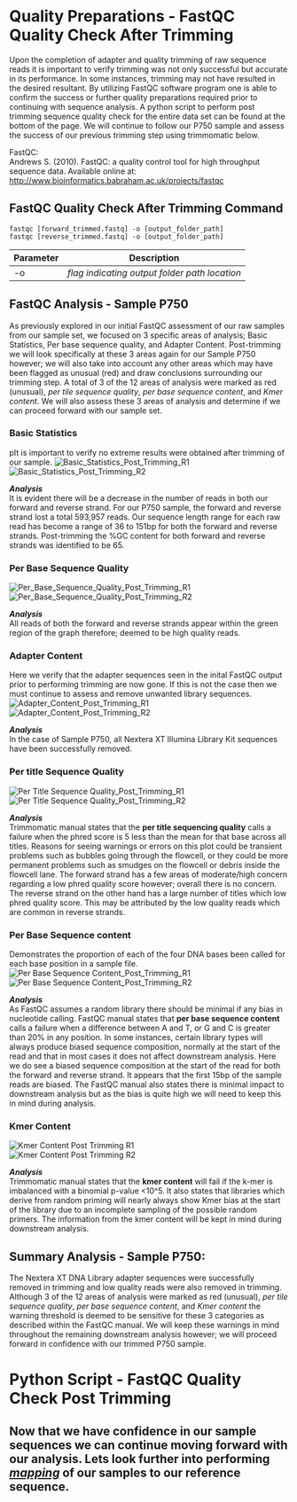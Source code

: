 # Quality Preparations - FastQC Quality Check After Trimming
Upon the completion of adapter and quality trimming of raw sequence reads it is important to verify trimming was not only successful but accurate in its performance. In some instances, trimming may not have resulted in the desired resultant. By utilizing FastQC software program one is able to confirm the success or further quality preparations required prior to continuing with sequence analysis. A python script to perform post trimming sequence quality check for the entire data set can be found at the bottom of the page. We will continue to follow our P750 sample and assess the success of our previous trimming step using trimmomatic below.  

FastQC:  
Andrews S. (2010). FastQC: a quality control tool for high throughput sequence data. Available online at: http://www.bioinformatics.babraham.ac.uk/projects/fastqc  

## FastQC Quality Check After Trimming Command
```
fastqc [forward_trimmed.fastq] -o [output_folder_path]  
fastqc [reverse_trimmed.fastq] -o [output_folder_path]  
```  

Parameter | Description  
----------|------------  
-o | *flag indicating output folder path location*  

## FastQC Analysis - Sample P750  
As previously explored in our initial FastQC assessment of our raw samples from our sample set, we focused on 3 specific areas of analysis; Basic Statistics, Per base sequence quality, and Adapter Content. Post-trimming we will look specifically at these 3 areas again for our Sample P750 however; we will also take into account any other areas which may have been flagged as unusual (red) and draw conclusions surrounding our trimming step. A total of 3 of the 12 areas of analysis were marked as red (unusual), *per tile sequence quality*, *per base sequence content*, and *Kmer content*. We will also assess these 3 areas of analysis and determine if we can proceed forward with our sample set.  

### Basic Statistics  
pIt is important to verify no extreme results were obtained after trimming of our sample. 
![Basic_Statistics_Post_Trimming_R1](https://cloud.githubusercontent.com/assets/25803304/25551963/e9075da0-2c5b-11e7-9f3b-1795c0309557.png)  
![Basic_Statistics_Post_Trimming_R2](https://cloud.githubusercontent.com/assets/25803304/25551958/e8f63192-2c5b-11e7-92d7-461c728e9ce2.png)  

***Analysis***  
It is evident there will be a decrease in the number of reads in both our forward and reverse strand. For our P750 sample, the forward  and reverse strand lost a total 593,957 reads. Our sequence length range for each raw read has become a range of 36 to 151bp for both the forward and reverse strands. Post-trimming the %GC content for both forward and reverse strands was identified to be 65.  

### Per Base Sequence Quality  
![Per_Base_Sequence_Quality_Post_Trimming_R1](https://cloud.githubusercontent.com/assets/25803304/25551962/e9065734-2c5b-11e7-8192-2e31a324a4e2.png)  
![Per_Base_Sequence_Quality_Post_Trimming_R2](https://cloud.githubusercontent.com/assets/25803304/25551955/e8f2612a-2c5b-11e7-8d28-303878201e11.png)  

***Analysis***  
All reads of both the forward and reverse strands appear within the green region of the graph therefore; deemed to be high quality reads.  

### Adapter Content  
Here we verify that the adapter sequences seen in the inital FastQC output prior to performing trimming are now gone. If this is not the case then we must continue to assess and remove unwanted library sequences.  
![Adapter_Content_Post_Trimming_R1](https://cloud.githubusercontent.com/assets/25803304/25551960/e90106b2-2c5b-11e7-91f2-fab911e8e456.png)  
![Adapter_Content_Post_Trimming_R2](https://cloud.githubusercontent.com/assets/25803304/25551964/e90adb60-2c5b-11e7-9ad6-d3c888092fd4.png)  

***Analysis***  
In the case of Sample P750, all Nextera XT Illumina Library Kit sequences have been successfully removed.  

### Per title Sequence Quality
![Per Title Sequence Quality_Post_Trimming_R1](https://cloud.githubusercontent.com/assets/25803304/25551965/e90e2356-2c5b-11e7-98bd-f4dc7171f4c1.png)  
![Per Title Sequence Quality_Post_Trimming_R2](https://cloud.githubusercontent.com/assets/25803304/25551957/e8f5dfb2-2c5b-11e7-85d8-5f8ec01fae2a.png)  

***Analysis***  
Trimmomatic manual states that the **per title sequencing quality** calls a failure when the phred score is 5 less than the mean for that base across all titles. Reasons for seeing warnings or errors on this plot could be transient problems such as bubbles going through the flowcell, or they could be more permanent problems such as smudges on the flowcell or debris inside the flowcell lane. The forward strand has a few areas of moderate/high concern regarding a low phred quality score however; overall there is no concern. The reverse strand on the other hand has a large number of titles which low phred quality score. This may be attributed by the low quality reads which are common in reverse strands.  

### Per Base Sequence content  
Demonstrates the proportion of each of the four DNA bases been called for each base position in a sample file.  
![Per Base Sequence Content_Post_Trimming_R1](https://cloud.githubusercontent.com/assets/25803304/25551961/e9063ee8-2c5b-11e7-8fd6-1ef255605c42.png)  
![Per Base Sequence Content_Post_Trimming_R2](https://cloud.githubusercontent.com/assets/25803304/25551956/e8f524f0-2c5b-11e7-8b5d-be00ed7c30da.png)   

***Analysis***  
As FastQC assumes a random library there should be minimal if any bias in nucleotide calling. FastQC manual states that **per base sequence content** calls a failure when a difference between A and T, or G and C is greater than 20% in any position. In some instances, certain library types will always produce biased sequence composition, normally at the start of the read and that in most cases it does not affect downstream analysis. Here we do see a biased sequence composition at the start of the read for both the forward and reverse strand. It appears that the first 15bp of the sample reads are biased. The FastQC manual also states there is minimal impact to downstream analysis but as the bias is quite high we will need to keep this in mind during analysis.  

### Kmer Content  
![Kmer Content Post Trimming R1](https://cloud.githubusercontent.com/assets/25803304/25551954/e8e72a26-2c5b-11e7-878f-7974f91617b9.png)  
![Kmer Content Post Trimming R2](https://cloud.githubusercontent.com/assets/25803304/25551959/e8f78470-2c5b-11e7-8042-4f5da95b5c5b.png)  

***Analysis***  
Trimmomatic manual states that the **kmer content** will fail if the k-mer is imbalanced with a binomial p-value <10^5. It also states that libraries which derive from random priming will nearly always show Kmer bias at the start of the library due to an incomplete sampling of the possible random primers. The information from the kmer content will be kept in mind during downstream analysis.  

## Summary Analysis - Sample P750:  
The Nextera XT DNA Library adapter sequences were successfully removed in trimming and low quality reads were also removed in trimming. Although 3 of the 12 areas of analysis were marked as red (unusual), *per tile sequence quality*, *per base sequence content*, and *Kmer content* the warning threshold is deemed to be sensitive for these 3 categories as described within the FastQC manual. We will keep these warnings in mind throughout the remaining downstream analysis however; we will proceed forward in confidence with our trimmed P750 sample.  

# Python Script - FastQC Quality Check Post Trimming

## Now that we have confidence in our sample sequences we can continue moving forward with our analysis. Lets look further into performing [*mapping*](https://github.com/rszymkiewicz/Comparison_of_Mappers/blob/master/6_Mapping.md) of our samples to our reference sequence.   
